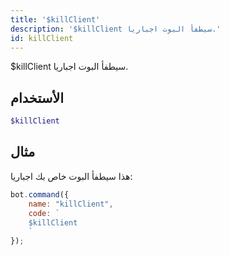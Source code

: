 ```yaml
---
title: '$killClient'
description: '$killClient سيطفأ البوت اجباريا.'
id: killClient
---
```


$killClient سيطفأ البوت اجباريا.

## الأستخدام

```php
$killClient
```

## مثال

هذا سيطفأ البوت خاص بك اجباريا:

```javascript
bot.command({
    name: "killClient",
    code: `
    $killClient
    `
});
```